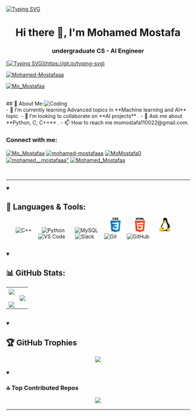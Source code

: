 [![Typing SVG](https://readme-typing-svg.demolab.com?font=Fira+Code&pause=1000&width=435&lines=Hello+to+my+GitHub)](https://git.io/typing-svg)
<h1 align="center">Hi there 👋, I'm Mohamed Mostafa</h1>
<h3 align="center">undergraduate CS - AI Engineer</h3>


<p align="center">
  <a href="https://github.com/DenverCoder1/readme-typing-svg">
    
[![Typing SVG](https://readme-typing-svg.herokuapp.com?font=Fira+Code&size=40&pause=1000&color=00B116&center=true&vCenter=true&width=600&lines=AI+Engineer;Software+Engineer;)](https://git.io/typing-svg)

</p>
<p align="left"> 
  <img src="https://komarev.com/ghpvc/?username=Mohamed-Mostafaaa&label=Profile%20views&color=0e75b6&style=flat" alt="Mohamed-Mostafaaa" />
 </p>
 
<p align="left"> <a href="https://twitter.com/Mo_Mostafaa" target="blank"><img src="https://img.shields.io/twitter/follow/Mo_Mostafaa?logo=twitter&style=for-the-badge" alt="Mo_Mostafaa" /></a> </p>

<br>
<img align="right" alt="Coding" width="400" src="https://i.giphy.com/media/qgQUggAC3Pfv687qPC/giphy.webp">
## 💫 About Me:
- 🌱 I’m currently learning Advanced topics in **Machine learning and AI** topic.
- 👯 I’m looking to collaborate on **AI projects** .
- 💬 Ask me about **Python, C, C++** .
- 📫 How to reach me momostafa110022@gmail.com.

<br>

<h3 align="left">Connect with me:</h3>
<p align="left">
<a href="https://twitter.com/Mo_Mostafaa" target="blank"><img align="center" src="https://raw.githubusercontent.com/rahuldkjain/github-profile-readme-generator/master/src/images/icons/Social/twitter.svg" alt="Mo_Mostafaa" height="30" width="40" /></a>
<a href="https://linkedin.com/in/mohamed-mostafaaa/" target="blank"><img align="center" src="https://raw.githubusercontent.com/rahuldkjain/github-profile-readme-generator/master/src/images/icons/Social/linked-in-alt.svg" alt="mohamed-mostafaaa" height="30" width="40" /></a>
<a href="https://www.facebook.com/MoMostafa0" target="blank"><img align="center" src="https://raw.githubusercontent.com/rahuldkjain/github-profile-readme-generator/master/src/images/icons/Social/facebook.svg" alt="MoMostafa0" height="30" width="40" /></a>
<a href="https://instagram.com/mohamed._.mostafaaa/" target="blank"><img align="center" src="https://raw.githubusercontent.com/rahuldkjain/github-profile-readme-generator/master/src/images/icons/Social/instagram.svg" alt=mohamed._.mostafaaa" height="30" width="40" /></a>
<a href="https://codeforces.com/profile/Mohamed_Mostafaa" target="blank"><img align="center" src="https://raw.githubusercontent.com/rahuldkjain/github-profile-readme-generator/master/src/images/icons/Social/codeforces.svg" alt="Mohamed_Mostafaa" height="30" width="40" /></a>
</p>


<br>



<!-- Profile views count -->
<!-- [![](https://visitcount.itsvg.in/api?id=abdosharaf9&icon=5&color=1)](https://visitcount.itsvg.in) -->

---
<details open>
    <summary><h2>🧰 Languages & Tools:</h2></summary>
    <p align="center">
        <img src="https://cdn-icons-png.flaticon.com/512/6132/6132222.png" width=40px alt="C++" title="C++"/>
        &#8287;&#8287;&#8287;&#8287;&#8287;
        <img src="https://cdn-icons-png.flaticon.com/512/5968/5968350.png" width=40px alt="Python" title="Python"/>
        &#8287;&#8287;&#8287;&#8287;&#8287;
        <img src="https://cdn.iconscout.com/icon/free/png-256/mysql-3521596-2945040.png" width=40px alt="MySQL" title="MySQL"/>
        &#8287;&#8287;&#8287;&#8287;&#8287;
        <img src="https://raw.githubusercontent.com/devicons/devicon/master/icons/css3/css3-original-wordmark.svg" alt="css3" width=40px title = "CSS"/>
        &#8287;&#8287;&#8287;&#8287;&#8287;
        <img src="https://raw.githubusercontent.com/devicons/devicon/master/icons/html5/html5-original-wordmark.svg" alt="html5" width=40px title="HTML"/>
        &#8287;&#8287;&#8287;&#8287;&#8287;
        <img src="https://raw.githubusercontent.com/devicons/devicon/master/icons/linux/linux-original.svg" alt="linux" width=40px title="Linux"/>
        &#8287;&#8287;&#8287;&#8287;&#8287;
        <img src="https://cdn.iconscout.com/icon/free/png-256/visual-studio-code-1868941-1583105.png" width=40px alt="VS Code" title="VS Code"/>
        &#8287;&#8287;&#8287;&#8287;&#8287;
        <img src="https://cdn-icons-png.flaticon.com/512/2111/2111615.png" width=40px alt="Slack" title="Slack"/>
        &#8287;&#8287;&#8287;&#8287;&#8287;
        <img src="https://cdn.iconscout.com/icon/free/png-256/git-225996.png" width=40px alt="Git" title="Git"/>
        &#8287;&#8287;&#8287;&#8287;&#8287;
        <img src="https://cdn-icons-png.flaticon.com/512/25/25231.png" width=40px alt="GitHub" title="GitHub"/>
        &#8287;&#8287;&#8287;&#8287;&#8287;
    </p>
</details>
    

<br>

<details open>
    <summary><h2>📊 GitHub Stats:</h2></summary>
        <table border="0" align="center">
            <tr border="0">
                <td width="50%" align="center">
                    <img align="center" src="https://github-readme-stats.vercel.app/api?username=Mohamed-Mostafaaa&theme=algolia&hide_border=true&include_all_commits=false&count_private=true&show_icons=true"/>
                    <br><br>
                    <img align="center" src="https://github-readme-streak-stats.herokuapp.com/?user=Mohamed-Mostafaaa&theme=algolia&hide_border=true"/>
                </td>
                <td width="50%" align="center">
                    <img align="center" src="https://github-readme-stats.vercel.app/api/top-langs/?username=Mohamed-Mostafaaa&theme=tokyonight&hide_border=true&include_all_commits=false&count_private=true&layout=compact"/>
                </td>
            </tr>
       </table>
</details>

<br>

<details open>
    <summary><h2>🏆 GitHub Trophies</h2></summary>
    <div align="center">
        <img src="https://github-profile-trophy.vercel.app/?username=Mohamed-Mostafaaa&theme=tokyonight&no-frame=true&no-bg=false&margin-w=20&margin-h=20&column=-1"/>
    </div>
</details>


<br>


<details open>
    <summary><h3>🔝 Top Contributed Repos</h3></summary>
    <div align="center">
        <img src="https://github-contributor-stats.vercel.app/api?username=Mohamed-Mostafaaa&limit=5&theme=algolia&combine_all_yearly_contributions=true"/>
    </div>
</details>
    

---

<!--
<details open>
    <summary><h3>✍️ Random Dev Quote</h3></summary>
    <div align="center">
        <img src="https://quotes-github-readme.vercel.app/api?type=horizontal&theme=tokyonight"/>
    </div>
</details>
    

<!--
## 😂 Random Dev Meme
<div align="center">
    <img src="https://rm.up.railway.app/" width="512px"/>
</div>



## 🐦 Latest Tweet
[![](https://gtce.itsvg.in/api?username=abdo_sharaf9)](https://github.com/VishwaGauravIn/github-twitter-card-embed) -->

